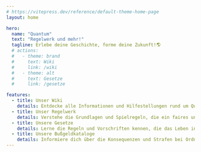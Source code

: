 ```yaml
---
# https://vitepress.dev/reference/default-theme-home-page
layout: home

hero:
  name: "Quantum"
  text: "Regelwerk und mehr!"
  tagline: Erlebe deine Geschichte, forme deine Zukunft!🌎
  # actions:
  #   - theme: brand
  #     text: Wiki
  #     link: /wiki
  #   - theme: alt
  #     text: Gesetze
  #     link: /gesetze

features:
  - title: Unser Wiki
    details: Entdecke alle Informationen und Hilfestellungen rund um Quantum.
  - title: Unser Regelwerk
    details: Verstehe die Grundlagen und Spielregeln, die ein faires und spannendes Spielerlebnis garantieren.
  - title: Unsere Gesetze
    details: Lerne die Regeln und Vorschriften kennen, die das Leben in Quantum leiten.
  - title: Unsere Bußgeldkataloge
    details: Informiere dich über die Konsequenzen und Strafen bei Ordnungswidrigkeiten und Straftaten.
---
```


